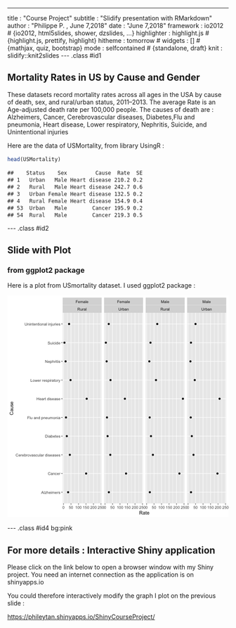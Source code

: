 ---
title       : "Course Project"
subtitle    : "Slidify presentation with RMarkdown"
author      : "Philippe P. , June 7,2018"
date        : "June 7,2018"
framework   : io2012        # {io2012, html5slides, shower, dzslides, ...}
highlighter : highlight.js  # {highlight.js, prettify, highlight}
hitheme     : tomorrow      # 
widgets     : []            # {mathjax, quiz, bootstrap}
mode        : selfcontained # {standalone, draft}
knit        : slidify::knit2slides
--- .class #id1


## Mortality Rates in US by Cause and Gender

These datasets record mortality rates across all ages in the USA by cause of death, sex, and rural/urban status, 2011–2013.
The average Rate is an Age-adjusted death rate per 100,000 people.
The causes of death are : Alzheimers, Cancer, Cerebrovascular diseases, Diabetes,Flu and pneumonia, Heart disease, Lower respiratory, Nephritis, Suicide, and Unintentional injuries

Here are the data of USMortality, from library UsingR : 


```r
head(USMortality)
```

```
##    Status    Sex         Cause  Rate  SE
## 1   Urban   Male Heart disease 210.2 0.2
## 2   Rural   Male Heart disease 242.7 0.6
## 3   Urban Female Heart disease 132.5 0.2
## 4   Rural Female Heart disease 154.9 0.4
## 53  Urban   Male        Cancer 195.9 0.2
## 54  Rural   Male        Cancer 219.3 0.5
```

--- .class #id2
## Slide with Plot 
### from ggplot2 package


Here is a plot from USmortality dataset.
I used ggplot2 package : 

![plot of chunk plot](assets/fig/plot-1.png)

--- .class #id4 bg:pink
## For more details : Interactive Shiny application


Please click on the link below to open a browser window with my Shiny project.
You need an internet connection as the application is on shinyapps.io

You could therefore interactively modify the graph I plot on the previous slide : 

https://phileytan.shinyapps.io/ShinyCourseProject/

